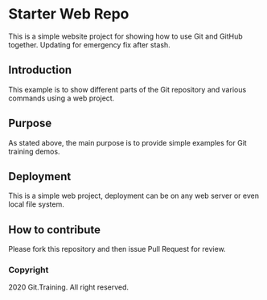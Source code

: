 # Starter Web Repo

This is a simple website project for showing how to use Git and GitHub together.
Updating for emergency fix after stash.

## Introduction

This example is to show different parts of the Git repository and various commands using a web project.

## Purpose

As stated above, the main purpose is to provide simple examples for Git training demos.

## Deployment

This is a simple web project, deployment can be on any web server or even local file system.

## How to contribute

Please fork this repository and then issue Pull Request for review. 

### Copyright

2020 Git.Training. All right reserved.
